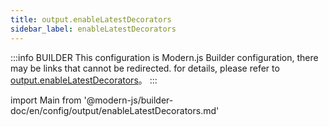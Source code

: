 ```yaml
---
title: output.enableLatestDecorators
sidebar_label: enableLatestDecorators
---
```


:::info BUILDER
This configuration is Modern.js Builder configuration, there may be links that cannot be redirected. for details, please refer to [output.enableLatestDecorators](https://modernjs.dev/builder/zh/api/config-output.html#output-enablelatestdecorators)。
:::

import Main from '@modern-js/builder-doc/en/config/output/enableLatestDecorators.md'

<Main />
